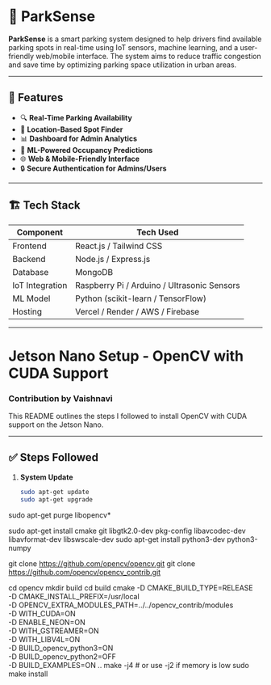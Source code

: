 # 🚗 ParkSense

**ParkSense** is a smart parking system designed to help drivers find available parking spots in real-time using IoT sensors, machine learning, and a user-friendly web/mobile interface. The system aims to reduce traffic congestion and save time by optimizing parking space utilization in urban areas.

---

## 🧠 Features

- 🔍 **Real-Time Parking Availability**
- 📍 **Location-Based Spot Finder**
- 📊 **Dashboard for Admin Analytics**
- 🧠 **ML-Powered Occupancy Predictions**
- 🌐 **Web & Mobile-Friendly Interface**
- 🔒 **Secure Authentication for Admins/Users**

---

## 🏗️ Tech Stack

| Component | Tech Used |
|----------|-----------|
| Frontend | React.js / Tailwind CSS |
| Backend | Node.js / Express.js |
| Database | MongoDB |
| IoT Integration | Raspberry Pi / Arduino / Ultrasonic Sensors |
| ML Model | Python (scikit-learn / TensorFlow) |
| Hosting | Vercel / Render / AWS / Firebase |

---


# Jetson Nano Setup - OpenCV with CUDA Support

### Contribution by Vaishnavi

This README outlines the steps I followed to install OpenCV with CUDA support on the Jetson Nano.

---

## ✅ Steps Followed

1. **System Update**
   ```bash
   sudo apt-get update
   sudo apt-get upgrade

sudo apt-get purge libopencv*

sudo apt-get install cmake git libgtk2.0-dev pkg-config libavcodec-dev libavformat-dev libswscale-dev
sudo apt-get install python3-dev python3-numpy


git clone https://github.com/opencv/opencv.git
git clone https://github.com/opencv/opencv_contrib.git

cd opencv
mkdir build
cd build
cmake -D CMAKE_BUILD_TYPE=RELEASE \
      -D CMAKE_INSTALL_PREFIX=/usr/local \
      -D OPENCV_EXTRA_MODULES_PATH=../../opencv_contrib/modules \
      -D WITH_CUDA=ON \
      -D ENABLE_NEON=ON \
      -D WITH_GSTREAMER=ON \
      -D WITH_LIBV4L=ON \
      -D BUILD_opencv_python3=ON \
      -D BUILD_opencv_python2=OFF \
      -D BUILD_EXAMPLES=ON ..
make -j4  # or use -j2 if memory is low
sudo make install
